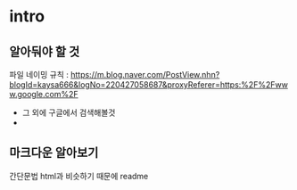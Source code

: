 # intro



## 알아둬야 할 것 
파일 네이밍 규칙 :  https://m.blog.naver.com/PostView.nhn?blogId=kaysa666&logNo=220427058687&proxyReferer=https:%2F%2Fwww.google.com%2F 
- 그 외에 구글에서 검색해볼것 
- 

## 마크다운 알아보기 
 간단문법 html과 비슷하기 때문에 readme
